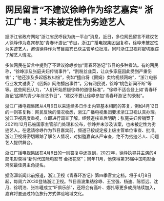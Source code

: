 # 网民留言“不建议徐峥作为综艺嘉宾” 浙江广电：其未被定性为劣迹艺人

据浙江省政府网站“浙江省民呼我为统一平台”消息，近日，多位网民留言不建议艺人徐峥作为嘉宾参加“青春环游记”节目，浙江广播电视集团回复称，徐峥未被定性为劣迹艺人，邀请徐峥作为节目嘉宾已获主管单位批准，同时浙江卫视将密切跟踪了解艺人情况。

多位网民在留言中提到了不建议徐峥参加“青春环游记”节目的多种看法。有的网民称，“徐峥涉及张庭夫妇传销事件”，“割粉丝韭菜，让众多家庭因此受到严重伤害”；“他还涉及多起版权纠纷”，例如“擅自将《囧妈》卖给视频网站”，“浙江电影行业发文谴责了《囧妈》网络播出事件”。另有网民说，徐峥“桃色新闻不断”等等。这些网民认为，“人们开始质疑徐峥的道德标准”，“徐峥不适合登上如‘青春环游记’这样的青少年综艺节目”，“建议不要让徐峥参加‘青春环游记’的录制”。

浙江广播电视集团从4月6日以来连续多日作出内容基本相同的答复，例如4月12日的一则答复称：网民反映的情况收悉，浙江广播电视集团要求浙江卫视认真办理。
浙江卫视高度重视，立即进行调查了解。经频道核查后明确：张庭夫妇传销案于2021年12月已被国家主管部门处理和公布，徐峥并未涉及该案，也未被定性为劣迹艺人。在邀请徐峥作为节目嘉宾前，频道已按规定报上级主管单位审查、批准。浙江卫视将密切跟踪了解艺人情况，对拟邀嘉宾从严审查，绝不为劣迹艺人、问题艺人提供舞台。

浙江广播电视集团在4月6日的一则答复中还提到，2022年，徐峥执导并主演的4部电影获得“新时代国际电影节·金扬花奖”；同年11月，他获得第35届中国电影金鸡奖最佳男主角提名。

据澎湃新闻此前报道，浙江卫视《青春环游记》第四季官宣定档，将于4月8日起，每周六20:30登陆浙江卫视。节目首波集结徐峥、王宝强、杨迪、陈哲远、沈月、徐明浩、张祎曈成立“IF俱乐部”，还将会有高叶、娜扎等更多成员陆续加入，嘉宾将要通过特色旅行方式体验地域文化。

